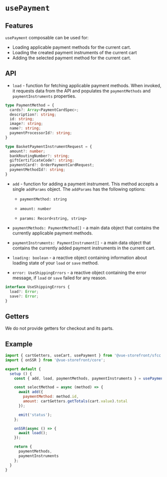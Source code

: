 # `usePayment`

## Features

`usePayment` composable can be used for:

* Loading applicable payment methods for the current cart.
* Loading the created payment instruments of the current cart
* Adding the selected payment method for the current cart.

## API

- `load` - function for fetching applicable payment methods. When invoked, it requests data from the API and populates the `paymentMethods` and `paymentInstruments` properties.

```ts
type PaymentMethod = {
  cards?: Array<PaymentCardSpec>;
  description?: string;
  id: string;
  image?: string;
  name?: string;
  paymentProcessorId?: string;
}

type BasketPaymentInstrumentRequest = {
  amount?: number;
  bankRoutingNumber?: string;
  giftCertificateCode?: string;
  paymentCard?: OrderPaymentCardRequest;
  paymentMethodId?: string;
}
```

- `add` - function for adding a payment instrument. This method accepts a single `addParams` object. The `addParams` has the following options:

    - `paymentMethod: string`

    - `amount: number`

    - `params: Record<string, string>`

- `paymentMethods: PaymentMethod[]` - a main data object that contains the currently applicable payment methods.

- `paymentInstruments: PaymentInstrument[]` - a main data object that contains the currently added payment instruments in the current cart.

- `loading: boolean` - a reactive object containing information about loading state of your `load` or `save` method.

- `error: UseShippingErrors` - a reactive object containing the error message, if `load` or `save` failed for any reason.

```ts
interface UseShippingErrors {
  load?: Error;
  save?: Error;
}
```

## Getters

We do not provide getters for checkout and its parts.

## Example

```js
import { cartGetters, useCart, usePayment } from '@vue-storefront/sfcc';
import { onSSR } from '@vue-storefront/core';

export default {
  setup () {
    const { add, load, paymentMethods, paymentInstruments } = usePayment();

    const selectMethod = async (method) => {
      await add({
        paymentMethod: method.id,
        amount: cartGetters.getTotals(cart.value).total
      });

      emit('status');
    };

    onSSR(async () => {
      await load();
    });

    return {
      paymentMethods,
      paymentInstruments
    };
  }
}
```
